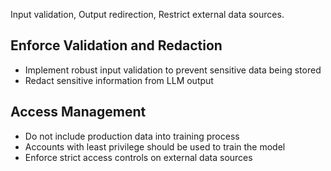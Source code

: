 Input validation, Output redirection, Restrict external data sources.

## Enforce Validation and Redaction

- Implement robust input validation to prevent sensitive data being stored
- Redact sensitive information from LLM output

## Access Management

- Do not include production data into training process
- Accounts with least privilege should be used to train the model
- Enforce strict access controls on external data sources
